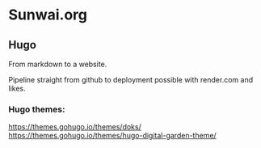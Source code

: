 # Sunwai.org

## Hugo
From markdown to a website.

Pipeline straight from github to deployment possible with render.com and likes.
### Hugo themes:
https://themes.gohugo.io/themes/doks/
https://themes.gohugo.io/themes/hugo-digital-garden-theme/